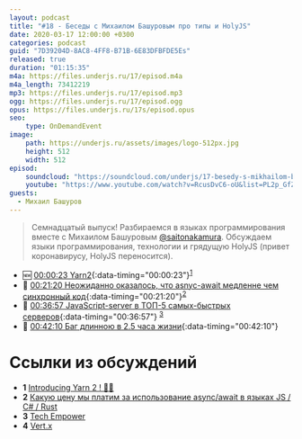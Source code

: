 ```yaml
---
layout: podcast
title: "#18 - Беседы с Михаилом Башуровым про типы и HolyJS"
date: 2020-03-17 12:00:00 +0300
categories: podcast
guid: "7D39204D-8AC8-4FF8-B71B-6E83DFBFDE5Es"
released: true
duration: "01:15:35"
m4a: https://files.underjs.ru/17/episod.m4a
m4a_length: 73412219
mp3: https://files.underjs.ru/17/episod.mp3
ogg: https://files.underjs.ru/17/episod.ogg
opus: https://files.underjs.ru/17s/episod.opus
seo:
    type: OnDemandEvent
image:
    path: https://underjs.ru/assets/images/logo-512px.jpg
    height: 512
    width: 512
episod:
    soundcloud: "https://soundcloud.com/underjs/17-besedy-s-mikhailom-bashurovym-pro-tipy-i-holyjs"
    youtube: "https://www.youtube.com/watch?v=RcusDvC6-oU&list=PL2p_GfZz-_1OWXrKUZRBc8LzMz5FJNXW7"
guests:
  - Михаил Башуров
---
```


> Семнадцатый выпуск! Разбираемся в языках программирования вместе с Михаилом Башуровым [@saitonakamura](https://twitter.com/saitonakamura). Обсуждаем языки программирования, технологии и грядущую HolyJS (привет коронавирусу, HolyJS переносится).

- 🆕 [00:00:23 Yarn2](#){:data-timing="00:00:23"}<sup>[1](#note1)</sup>
- 🤔 [00:21:20 Неожиданно оказалось, что asnyc-await медленне чем синхронный код](#){:data-timing="00:21:20"}<sup>[2](#note2)</sup>
- 🤔 [00:36:57 JavaScript-server в ТОП-5 самых-быстрых серверов](#){:data-timing="00:36:57"} <sup>[3](#note2)</sup>
- 🤔 [00:42:10 Баг длинною в 2.5 часа жизни](#){:data-timing="00:42:10"}

# Ссылки из обсуждений

- <b id="note1">1</b> [Introducing Yarn 2 ! 🧶🌟](https://dev.to/arcanis/introducing-yarn-2-4eh1)
- <b id="note2">2</b> [Какую цену мы платим за использование async/await в языках JS / C# / Rust](https://m.habr.com/ru/post/483734/)
- <b id="note3">3</b> [Tech Empower](https://www.techempower.com/benchmarks/#section=data-r18&hw=ph&test=query)
- <b id="note4">4</b> [Vert.x](https://vertx.io/)
